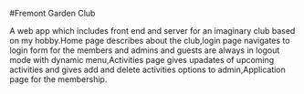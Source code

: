 #Fremont Garden Club

A web app which includes front end and server for an imaginary club based on my hobby.Home page describes about the club,login page navigates to login form for the members and admins and guests are always in logout mode with dynamic menu,Activities page gives upadates of upcoming activities and gives add and delete activities options to admin,Application page for the membership.